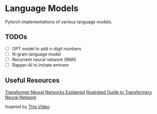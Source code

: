 # Language Models
Pytorch implementations of various language models.

## TODOs
- [ ] GPT model to add n-digit numbers
- [ ] N-gram language model
- [ ] Recurrent neural network (RNN)
- [ ] Rapper-AI to imitate eminem

## Useful Resources
[Transformer Neural Networks Explained](https://www.youtube.com/watch?v=zxQyTK8quyY)
[Illustrated Guide to Transformers Neural Network](https://youtu.be/4Bdc55j80l8?si=TjKIcphjFMBnDtVH)

Inspired by [This Video](https://youtu.be/kCc8FmEb1nY?si=BdO4jRMAGfj6ulxV)
